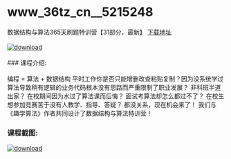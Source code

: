 # www_36tz_cn__5215248
数据结构与算法365天刷题特训营【31部分，最新】
[下载地址](http://www.36tz.cn/article/5215248 "下载地址")
<br/></br>[![download](http://36tz.cn/muke_img/2020_09_12345-2-300x188.jpg "下载地址")](http://www.36tz.cn/article/5215248 "下载地址")
<br/></br>### 课程介绍:<br/></br>编程 = 算法 + 数据结构
平时工作你是否只能增删改查粘贴复制？因为没系统学过算法导致稍有逻辑的业务代码根本没有思路而严重限制了职业发展？
非科班半道出家？
在校期间因为水过了算法课而后悔？
面试考算法却怎么都过不了？
在校生想参加竞赛苦于没有人教学、指导、答疑？
都没关系，现在机会来了！
我们与《趣学算法》作者共同设计了数据结构与算法特训营！

### 课程截图:
[![download](http://36tz.cn/muke_img/2020_09_2-24.png "下载地址")](http://www.36tz.cn/article/5215248 "下载地址")
